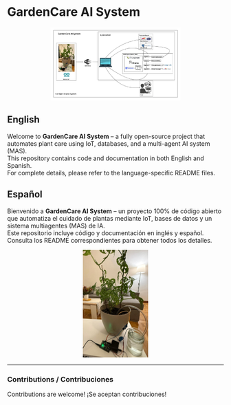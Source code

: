 <p align="center">
  <h1>GardenCare AI System</h1>
</p>

<p align="center">
  <img src="images/Agent.png" alt="GardenCare AI System" width="60%">
</p>

## English

Welcome to **GardenCare AI System** – a fully open-source project that automates plant care using IoT, databases, and a multi-agent AI system (MAS).  
This repository contains code and documentation in both English and Spanish.  
For complete details, please refer to the language-specific README files.

## Español

Bienvenido a **GardenCare AI System** – un proyecto 100% de código abierto que automatiza el cuidado de plantas mediante IoT, bases de datos y un sistema multiagentes (MAS) de IA.  
Este repositorio incluye código y documentación en inglés y español.  
Consulta los README correspondientes para obtener todos los detalles.

<p align="center">
  <img src="images/Sensor.jpeg" alt="Humidity Sensor" width="30%">
</p>

---

### **Contributions / Contribuciones**
Contributions are welcome! ¡Se aceptan contribuciones!
